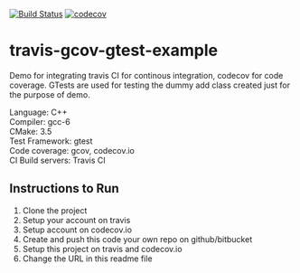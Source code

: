 [![Build Status](https://travis-ci.org/pylbert/travis-gcov-gtest-example.svg?branch=master)](https://travis-ci.org/pylbert/travis-gcov-gtest-example) [![codecov](https://codecov.io/gh/pylbert/travis-gcov-gtest-example/branch/master/graph/badge.svg)](https://codecov.io/gh/pylbert/travis-gcov-gtest-example)

# travis-gcov-gtest-example

Demo for integrating travis CI for continous integration, codecov for code coverage. GTests are used for testing the dummy add class created just for the purpose of demo. 

Language: C++   
Compiler: gcc-6  
CMake: 3.5  
Test Framework: gtest   
Code coverage: gcov, codecov.io  
CI Build servers: Travis CI  


## Instructions to Run
1. Clone the project
2. Setup your account on travis
3. Setup account on codecov.io
4. Create and push this code your own repo on github/bitbucket
5. Setup this project on travis and codecov.io
6. Change the URL in this readme file
